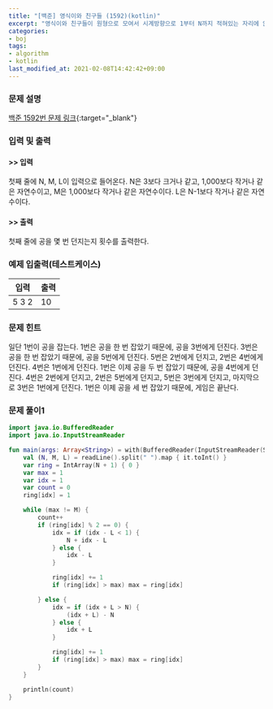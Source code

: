 ```yaml
---
title: "[백준] 영식이와 친구들 (1592)(kotlin)"
excerpt: "영식이와 친구들이 원형으로 모여서 시계방향으로 1부터 N까지 적혀있는 자리에 앉는다."
categories:
- boj
tags:
- algorithm
- kotlin
last_modified_at: 2021-02-08T14:42:42+09:00
---
```



### 문제 설명
[백준 1592번 문제 링크](https://www.acmicpc.net/problem/1592#description){:target="_blank"}




### 입력 및 출력
#### >> 입력
첫째 줄에 N, M, L이 입력으로 들어온다. N은 3보다 크거나 같고, 1,000보다 작거나 같은 자연수이고, M은 1,000보다 작거나 같은 자연수이다. L은 N\-1보다 작거나 같은 자연수이다.



#### >> 출력
첫째 줄에 공을 몇 번 던지는지 횟수를 출력한다.





### 예제 입출력(테스트케이스)


|입력|출력|
|-----|------|
|5 3 2|10|




### 문제 힌트


일단 1번이 공을 잡는다. 1번은 공을 한 번 잡았기 때문에, 공을 3번에게 던진다. 3번은 공을 한 번 잡았기 때문에, 공을 5번에게 던진다. 5번은 2번에게 던지고, 2번은 4번에게 던진다. 4번은 1번에게 던진다. 1번은 이제 공을 두 번 잡았기 때문에, 공을 4번에게 던진다. 4번은 2번에게 던지고, 2번은 5번에게 던지고, 5번은 3번에게 던지고, 마지막으로 3번은 1번에게 던진다. 1번은 이제 공을 세 번 잡았기 때문에, 게임은 끝난다.




### 문제 풀이1
```kotlin
import java.io.BufferedReader
import java.io.InputStreamReader

fun main(args: Array<String>) = with(BufferedReader(InputStreamReader(System.`in`))) {
    val (N, M, L) = readLine().split(" ").map { it.toInt() }
    var ring = IntArray(N + 1) { 0 }
    var max = 1
    var idx = 1
    var count = 0
    ring[idx] = 1

    while (max != M) {
        count++
        if (ring[idx] % 2 == 0) {
            idx = if (idx - L < 1) {
                N + idx - L
            } else {
                idx - L
            }

            ring[idx] += 1
            if (ring[idx] > max) max = ring[idx]

        } else {
            idx = if (idx + L > N) {
                (idx + L) - N
            } else {
                idx + L
            }

            ring[idx] += 1
            if (ring[idx] > max) max = ring[idx]
        }
    }

    println(count)
}
```